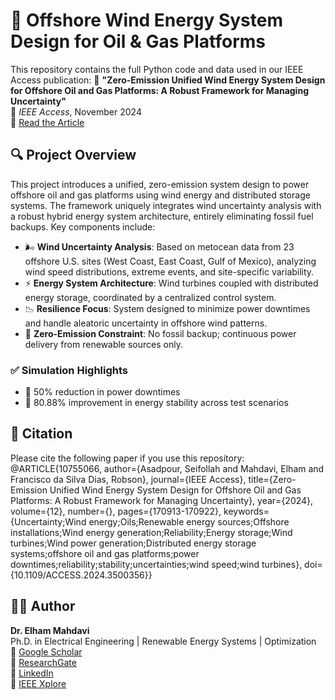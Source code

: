 # 🌊 Offshore Wind Energy System Design for Oil & Gas Platforms

This repository contains the full Python code and data used in our IEEE Access publication:
📄 **"Zero-Emission Unified Wind Energy System Design for Offshore Oil and Gas Platforms: A Robust Framework for Managing Uncertainty"**  
📝 *IEEE Access*, November 2024  
🔗 [Read the Article](https://doi.org/10.1109/ACCESS.2024.3500356)



## 🔍 Project Overview

This project introduces a unified, zero-emission system design to power offshore oil and gas platforms using wind energy and distributed storage systems. The framework uniquely integrates wind uncertainty analysis with a robust hybrid energy system architecture, entirely eliminating fossil fuel backups.
Key components include:
- 🌬️ **Wind Uncertainty Analysis**: Based on metocean data from 23 offshore U.S. sites (West Coast, East Coast, Gulf of Mexico), analyzing wind speed distributions, extreme events, and site-specific variability.
- ⚡ **Energy System Architecture**: Wind turbines coupled with distributed energy storage, coordinated by a centralized control system.
- 📉 **Resilience Focus**: System designed to minimize power downtimes and handle aleatoric uncertainty in offshore wind patterns.
- 🌱 **Zero-Emission Constraint**: No fossil backup; continuous power delivery from renewable sources only.


### ✅ Simulation Highlights

- 🔻 50% reduction in power downtimes  
- 🔺 80.88% improvement in energy stability across test scenarios


## 📖 Citation

Please cite the following paper if you use this repository:
@ARTICLE{10755066,
  author={Asadpour, Seifollah and Mahdavi, Elham and Francisco da Silva Dias, Robson},
  journal={IEEE Access}, 
  title={Zero-Emission Unified Wind Energy System Design for Offshore Oil and Gas Platforms: A Robust Framework for Managing Uncertainty}, 
  year={2024},
  volume={12},
  number={},
  pages={170913-170922},
  keywords={Uncertainty;Wind energy;Oils;Renewable energy sources;Offshore installations;Wind energy generation;Reliability;Energy storage;Wind turbines;Wind power generation;Distributed energy storage systems;offshore oil and gas platforms;power downtimes;reliability;stability;uncertainties;wind speed;wind turbines},
  doi={10.1109/ACCESS.2024.3500356}}


  ## 👩‍💻 Author

**Dr. Elham Mahdavi**  
Ph.D. in Electrical Engineering | Renewable Energy Systems | Optimization  
🔗 [Google Scholar](https://scholar.google.com/citations?user=6_9fqnMAAAAJ&hl=en)  
🔗 [ResearchGate](https://www.researchgate.net/profile/Elham-Mahdavi-2)  
🔗 [LinkedIn](https://linkedin.com/in/dr-elham-mahdavi-74647880)  
🔗 [IEEE Xplore](https://ieeexplore.ieee.org/author/951174778768891)
